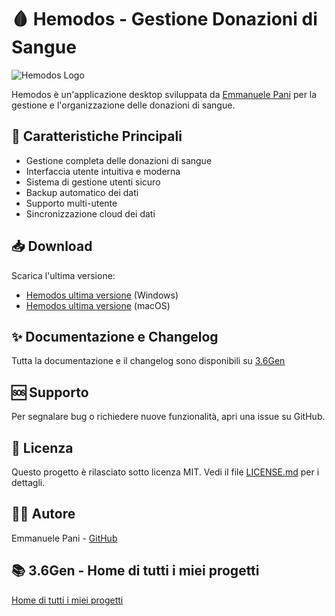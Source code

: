# 🩸 Hemodos - Gestione Donazioni di Sangue

![Hemodos Logo](src/assets/logo.ico)

Hemodos è un'applicazione desktop sviluppata da [Emmanuele Pani](https://github.com/emmanueleP) per la gestione e l'organizzazione delle donazioni di sangue.

## 🌟 Caratteristiche Principali

- Gestione completa delle donazioni di sangue
- Interfaccia utente intuitiva e moderna
- Sistema di gestione utenti sicuro
- Backup automatico dei dati
- Supporto multi-utente
- Sincronizzazione cloud dei dati

## 📥 Download

Scarica l'ultima versione:
- [Hemodos ultima versione](https://emmanuelep.github.io/3p6gen/pages/download.html) (Windows)
- [Hemodos ultima versione](https://emmanuelep.github.io/3p6gen/pages/download.html) (macOS)

## ✨ Documentazione e Changelog
Tutta la documentazione e il changelog sono disponibili su [3.6Gen](https://emmanuelep.github.io/3p6gen)

## 🆘 Supporto

Per segnalare bug o richiedere nuove funzionalità, apri una issue su GitHub.

## 📄 Licenza

Questo progetto è rilasciato sotto licenza MIT. Vedi il file [LICENSE.md](LICENSE.md) per i dettagli.

## 👨‍💻 Autore

Emmanuele Pani - [GitHub](https://github.com/emmanueleP)

## 📚 3.6Gen - Home di tutti i miei progetti
[Home di tutti i miei progetti](https://emmanuelep.github.io/3p6gen)
